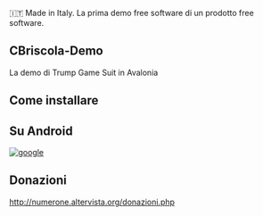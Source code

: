 :it: Made in Italy. La prima demo free software di un prodotto free software.

## CBriscola-Demo
La demo di Trump Game Suit in Avalonia


## Come installare

## Su Android

[![google](https://play.google.com/intl/it_it/badges/static/images/badges/en_badge_web_generic.png)](https://play.google.com/store/apps/details?id=org.altervista.numerone.cbriscola)

## Donazioni

http://numerone.altervista.org/donazioni.php
